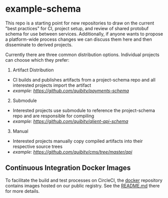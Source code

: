 # example-schema

This repo is a starting point for new repositories to draw on the current "best practices" for CI, project setup, and review of shared protobuf schema for use between services. Additionally, if anyone wants to propose a platform-wide process changes we can discuss them here and then disseminate to derived projects. 

Currently there are three common distribution options. Individual projects can choose which they prefer:

1) Artifact Distribution
  * CI builds and publishes artifacts from a project-schema repo and all interested projects import the artifact
  * *example: https://github.com/quibitv/payments-schema*
2) Submodule
  * Interested projects use submodule to reference the project-schema repo and are responsible for compiling
  * *example: https://github.com/quibitv/qlient-api-schema*
3) Manual
  * Interested projects manually copy compiled artifacts into their respective source trees
  * *example: https://github.com/quibitv/cms/tree/master/api*

## Continuous Integration Docker Images
To facilitate the build and test processes on CircleCI, the [docker](docker) repository contains images hosted on our public registry. See the
[README.md](docker/README.md) there for more details.